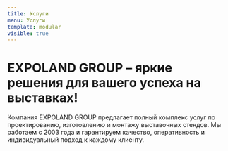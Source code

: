 ```yaml
---
title: Услуги
menu: Услуги
template: modular
visible: true
---
```


# EXPOLAND GROUP – яркие решения для вашего успеха на выставках!

Компания EXPOLAND GROUP предлагает полный комплекс услуг по проектированию, изготовлению и монтажу выставочных стендов. Мы работаем с 2003 года и гарантируем качество, оперативность и индивидуальный подход к каждому клиенту. 